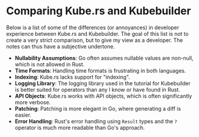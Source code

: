# Comparing Kube.rs and Kubebuilder

Below is a list of some of the differences (or annoyances) in developer experience between Kube.rs and Kubebuilder.
The goal of this list is not to create a very strict comparison, but to give my view as a developer.
The notes can thus have a subjective undertone.

- **Nullability Assumptions**: Go often assumes nullable values are non-null, which is not allowed in Rust.
- **Time Formats**: Handling time formats is frustrating in both languages.
- **Indexing**: Kube.rs lacks support for "indexing".
- **Logging Library**: The logging library used in the tutorial for Kubebuilder is better suited for operators than any I know or have found in Rust.
- **API Objects**: Kube.rs works with API objects, which is often significantly more verbose.
- **Patching**: Patching is more elegant in Go, where generating a diff is easier.
- **Error Handling**: Rust's error handling using `Result` types and the `?` operator is much more readable than Go's approach.
